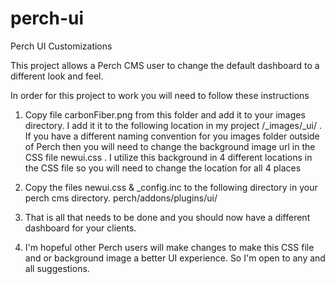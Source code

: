 # perch-ui
Perch UI Customizations

This project allows a Perch CMS user to change the default dashboard to a different look and feel.


In order for this project to work you will need to follow these instructions

1) Copy file carbonFiber.png from this folder and add it to your images directory.  I add it it to the following location in my project /_images/_ui/ .  If you have a different naming convention for you images folder outside of Perch then you will need to change the background image url in the CSS file newui.css .  I utilize this background in 4 different locations in the CSS file so you will need to change the location for all 4 places

2) Copy the files newui.css & _config.inc to the following directory in your perch cms directory.  perch/addons/plugins/ui/

3) That is all that needs to be done and you should now have a different dashboard for your clients.

4) I'm hopeful other Perch users will make changes to make this CSS file and or background image a better UI experience.  So I'm open to any and all suggestions.
